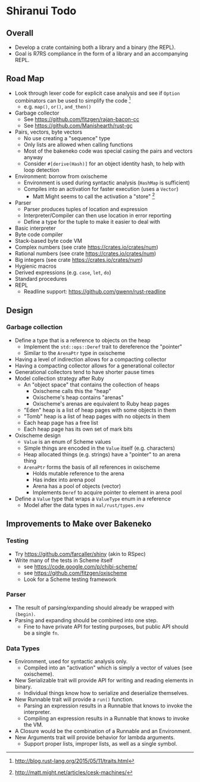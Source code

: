 # Shiranui Todo

## Overall

* Develop a crate containing both a library and a binary (the REPL).
* Goal is R7RS compliance in the form of a library and an accompanying REPL.

## Road Map

* Look through lexer code for explicit case analysis and see if `Option` combinators can be used to simplify the code [^2]
    - e.g. `map()`, `or()`, `and_then()`
* Garbage collector
    - See https://github.com/fitzgen/rajan-bacon-cc
    - See https://github.com/Manishearth/rust-gc
* Pairs, vectors, byte vectors
    - No use creating a "sequence" type
    - Only lists are allowed when calling functions
    - Most of the bakeneko code was special casing the pairs and vectors anyway
    - Consider `#[derive(Hash)]` for an object identity hash, to help with loop detection
* Environment: borrow from oxischeme
    - Environment is used during syntactic analysis (`HashMap` is sufficient)
    - Compiles into an activation for faster execution (uses a `Vector`)
        + Matt Might seems to call the activation a "store" [^1]
* Parser
    - Parser produces tuples of location and expression
    - Interpreter/Compiler can then use location in error reporting
    - Define a type for the tuple to make it easier to deal with
* Basic interpreter
* Byte code compiler
* Stack-based byte code VM
* Complex numbers (see crate https://crates.io/crates/num)
* Rational numbers (see crate https://crates.io/crates/num)
* Big integers (see crate https://crates.io/crates/num)
* Hygienic macros
* Derived expressions (e.g. `case`, `let`, `do`)
* Standard procedures
* REPL
    - Readline support: https://github.com/gwenn/rust-readline

## Design

### Garbage collection

* Define a type that is a reference to objects on the heap
    - Implement the `std::ops::Deref` trait to dereference the "pointer"
    - Similar to the `ArenaPtr` type in oxischeme
* Having a level of indirection allows for a compacting collector
* Having a compacting collector allows for a generational collector
* Generational collectors tend to have shorter pause times
* Model collection strategy after Ruby
    - An "object space" that contains the collection of heaps
        + Oxischeme calls this the "heap"
        + Oxischeme's heap contains "arenas"
        + Oxischeme's arenas are equivalent to Ruby heap pages
    - "Eden" heap is a list of heap pages with some objects in them
    - "Tomb" heap is a list of heap pages with no objects in them
    - Each heap page has a free list
    - Each heap page has its own set of mark bits
* Oxischeme design
    - `Value` is an enum of Scheme values
    - Simple things are encoded in the `Value` itself (e.g. characters)
    - Heap allocated things (e.g. strings) have a "pointer" to an arena thing
    - `ArenaPtr` forms the basis of all references in oxischeme
        + Holds mutable reference to the arena
        + Has index into arena pool
        + Arena has a pool of objects (vector)
        + Implements `Deref` to acquire pointer to element in arena pool
* Define a `Value` type that wraps a `ValueType` enum in a reference
    - Model after the data types in `mal/rust/types.env`

## Improvements to Make over Bakeneko

### Testing

* Try https://github.com/farcaller/shiny (akin to RSpec)
* Write many of the tests in Scheme itself
    - see https://code.google.com/p/chibi-scheme/
    - see https://github.com/fitzgen/oxischeme
    - Look for a Scheme testing framework

### Parser

* The result of parsing/expanding should already be wrapped with `(begin)`.
* Parsing and expanding should be combined into one step.
    - Fine to have private API for testing purposes, but public API should be a single `fn`.

### Data Types

* Environment, used for syntactic analysis only.
    - Compiled into an "activation" which is simply a vector of values (see oxischeme).
* New Serializable trait will provide API for writing and reading elements in binary.
    - Individual things know how to serialize and deserialize themselves.
* New Runnable trait will provide a `run()` function.
    - Parsing an expression results in a Runnable that knows to invoke the interpreter.
    - Compiling an expression results in a Runnable that knows to invoke the VM.
* A Closure would be the combination of a Runnable and an Environment.
* New Arguments trait will provide behavior for lambda arguments.
    - Support proper lists, improper lists, as well as a single symbol.

[^1]: http://matt.might.net/articles/cesk-machines/
[^2]: http://blog.rust-lang.org/2015/05/11/traits.html
